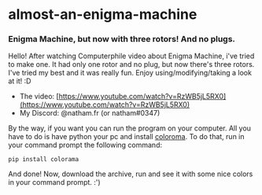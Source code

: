 # almost-an-enigma-machine
### Enigma Machine, but now with three rotors! And no plugs.

Hello! After watching Computerphile video about Enigma Machine, i've tried to make one. It had only one rotor and no plug, but now there's three rotors. I've tried my best and it was really fun. Enjoy using/modifying/taking a look at it! :D

- The video: [https://www.youtube.com/watch?v=RzWB5jL5RX0](https://www.youtube.com/watch?v=RzWB5jL5RX0)
- My Discord: @natham.fr (or natham#0347)

By the way, if you want you can run the program on your computer. All you have to do is have python your pc and install [coloroma](https://pypi.org/project/colorama/). To do that, run in your command prompt the following command:

 ```pip install colorama```

 And done! Now, download the archive, run and see it with some nice colors in your command prompt. :')
